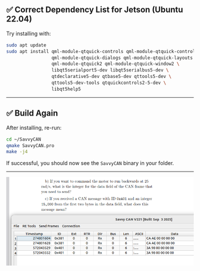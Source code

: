 

## ✅ Correct Dependency List for Jetson (Ubuntu 22.04)

Try installing with:

```bash
sudo apt update
sudo apt install qml-module-qtquick-controls qml-module-qtquick-controls2 \
                 qml-module-qtquick-dialogs qml-module-qtquick-layouts \
                 qml-module-qtquick2 qml-module-qtquick-window2 \
                 libqt5serialport5-dev libqt5serialbus5-dev \
                 qtdeclarative5-dev qtbase5-dev qttools5-dev \
                 qttools5-dev-tools qtquickcontrols2-5-dev \
                 libqt5help5
```

---

## ✅ Build Again

After installing, re-run:

```bash
cd ~/SavvyCAN
qmake SavvyCAN.pro
make -j4
```

If successful, you should now see the `SavvyCAN` binary in your folder.

---

!["CAN message"](can-message.png "CAN Message")
